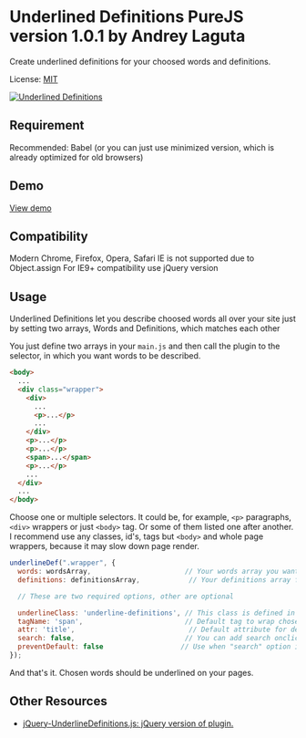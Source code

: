 # Underlined Definitions PureJS version 1.0.1 by Andrey Laguta

Create underlined definitions for your choosed words and definitions.

License: [MIT](https://mit-license.org)

[![Underlined Definitions](https://ckkz-it.github.io/underlinedef-purejs/img/javascript.png "Underlined Definitions")](https://ckkz-it.github.io/underlinedef-purejs/)

## Requirement

Recommended: Babel (or you can just use minimized version, which is already optimized for old browsers)

## Demo
[View demo](https://ckkz-it.github.io/underlinedef-purejs/)

## Compatibility
Modern Chrome, Firefox, Opera, Safari
IE is not supported due to Object.assign
For IE9+ compatibility use jQuery version

## Usage
Underlined Definitions let you describe choosed words all over your site just by setting two arrays, Words and Definitions, which matches each other

You just define two arrays in your `main.js` and then call the plugin to the selector, in which you want words to be described.

````html
<body>
  ...
  <div class="wrapper">
    <div>
      ...
      <p>...</p>
      ...
    </div>
    <p>...</p>
    <p>...</p>
    <span>...</span>
    <p>...</p>
    ...
  </div>
  ...
</body>
````
Choose one or multiple selectors. It could be, for example, `<p>` paragraphs, `<div>` wrappers or just `<body>` tag. Or some of them listed one after another. I recommend use any classes, id's, tags but `<body>` and whole page wrappers, because it may slow down page render.

````javascript
underlineDef(".wrapper", {
  words: wordsArray,                       // Your words array you want to describe.
  definitions: definitionsArray,            // Your definitions array for chosen words. Remember, they have to match each other.

  // These are two required options, other are optional

  underlineClass: 'underline-definitions', // This class is defined in plugin and attached to head wrapped in style tag, if another class isn't defined. To use your own class, just set it in this option and edit in your stylesheet file as usual.
  tagName: 'span',                         // Default tag to wrap chosen words in.
  attr: 'title',                            // Default attribute for definitions. If you want to use custom tooltips for definitions, change attr to 'data-title' or other which is used in your custom tooltips plugin.
  search: false,                           // You can add search onclick event for words. Availiable options: "google", "wikipedia", "yandex". Also, you can add your own search engines in javascript source file.
  preventDefault: false                   // Use when "search" option is set. Useful if tagName is "a" and you want to prevent default action.
});
````

And that's it. Chosen words should be underlined on your pages.


## Other Resources
- [jQuery-UnderlineDefinitions.js: jQuery version of plugin.](https://github.com/ckkz-it/underlinedef-jquery)
